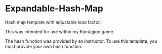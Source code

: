 # Expandable-Hash-Map
Hash map template with adjustable load factor.

This was intended for use within my Kontagion game.

The hash function was provided by an instructor. To use this template, you must provide your own hash function.
